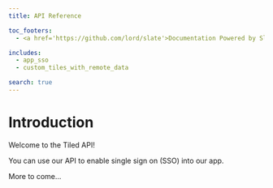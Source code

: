 ```yaml
---
title: API Reference

toc_footers:
  - <a href='https://github.com/lord/slate'>Documentation Powered by Slate</a>

includes:
  - app_sso
  - custom_tiles_with_remote_data

search: true
---
```


# Introduction

Welcome to the Tiled API!

You can use our API to enable single sign on (SSO) into our app.

More to come...
